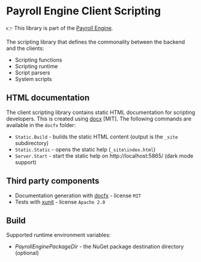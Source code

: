 # Payroll Engine Client Scripting
👉 This library is part of the [Payroll Engine](https://github.com/Payroll-Engine/PayrollEngine/wiki).

The scripting library that defines the commonality between the backend and the clients:
- Scripting functions
- Scripting runtime
- Script parsers
- System scripts

## HTML documentation
The client scripting library contains static HTML documentation for scripting developers. This is created using [docx](https://github.com/dotnet/docfx) [MIT]. The following commands are available in the `docfx` folder:
- `Static.Build` - builds the static HTML content (output is the `_site` subdirectory)
- `Static.Static` - opens the static help (`_site\index.html`)
- `Server.Start` - start the static help on http://localhost:5865/ (dark mode support)

## Third party components
- Documentation generation with [docfx](https://github.com/dotnet/docfx/) - license `MIT`
- Tests with [xunit](https://github.com/xunit) - license `Apache 2.0`

## Build
Supported runtime environment variables:
- *PayrollEnginePackageDir* - the NuGet package destination directory (optional)
